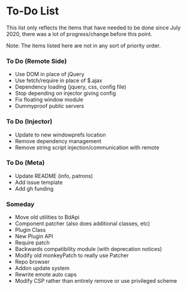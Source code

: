 # To-Do List

This list only reflects the items that have needed to be done since July 2020, there was a lot of progress/change before this point.

Note: The items listed here are not in any sort of priority order.

### To Do (Remote Side)
- Use DOM in place of jQuery
- Use fetch/require in place of $.ajax
- Dependency loading (jquery, css, config file)
- Stop depending on injector giving config
- Fix floating window module
- Dummyproof public servers

### To Do (Injector)
- Update to new windowprefs location
- Remove dependency management
- Remove string script injection/communication with remote

### To Do (Meta)
- Update README (info, patrons)
- Add issue template
- Add gh funding

### Someday
- Move old utilities to BdApi
- Component patcher (also does additional classes, etc)
- Plugin Class
- New Plugin API
- Require patch
- Backwards compatibility module (with deprecation notices)
- Modify old monkeyPatch to really use Patcher
- Repo browser
- Addon update system
- Rewrite emote auto caps
- Modify CSP rather than entirely remove or use privileged scheme
